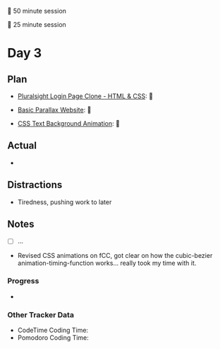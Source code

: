 🍒 50 minute session

🍅 25 minute session

# Day 3

## Plan

-   [Pluralsight Login Page Clone - HTML & CSS](https://www.youtube.com/watch?v=wIx1O5Y5EB4): 🍒

-   [Basic Parallax Website](https://www.youtube.com/watch?v=JttTcnidSdQ): 🍅

-   [CSS Text Background Animation](https://www.youtube.com/watch?v=lX5LZTWc4f8): 🍅

## Actual

-

## Distractions

-   Tiredness, pushing work to later

## Notes

-   [ ] ...
-   Revised CSS animations on fCC, got clear on how the cubic-bezier animation-timing-function works... really took my time with it.

### Progress

-

### Other Tracker Data

-   CodeTime Coding Time:
-   Pomodoro Coding Time:
